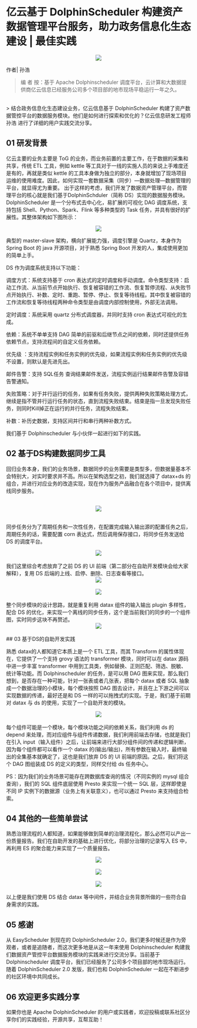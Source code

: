 # 亿云基于 DolphinScheduler 构建资产数据管理平台服务，助力政务信息化生态建设 | 最佳实践
<div align=center>
<img src="https://imgpp.com/images/2021/12/30/1639640547411.md.png"/>
</div>

作者| 孙浩
<br />

> 编 者 按：基于 Apache Dolphinscheduler 调度平台，云计算和大数据提供商亿云信息已经服务公司多个项目部的地市现场平稳运行一年之久。
<br />
> 结合政务信息化生态建设业务，亿云信息基于 DolphinScheduler 构建了资产数据管控平台的数据服务模块。他们是如何进行探索和优化的？亿云信息研发工程师 孙浩 进行了详细的用户实践交流分享。

## 01 研发背景

亿云主要的业务主要是 ToG 的业务，而业务前置的主要工作，在于数据的采集和共享，传统 ETL 工具，例如 kettle 等工具对于一线的实施人员的来说上手难度还是有的，再就是类似 kettle 的工具本身做为独立的部分，本身就增加了现场项目运维的使用难度。因此，如何实现一套数据采集（同步）—数据处理—数据管理的平台，就显得尤为重要。
出于这样的考虑，我们开发了数据资产管理平台，而管理平台的核心就是我们基于DolphinSchduler（简称 DS）实现的数据服务模块。
DolphinScheduler 是一个分布式去中心化，易扩展的可视化 DAG 调度系统，支持包括 Shell、Python、Spark、Flink 等多种类型的 Task 任务，并具有很好的扩展性。其整体架构如下图所示：

<div align=center>
<img src="https://imgpp.com/images/2021/12/28/1.md.png"/>
</div>

典型的 master-slave 架构，横向扩展能力强，调度引擎是 Quartz，本身作为 Spring Boot 的 java 开源项目，对于熟悉 Spring Boot 开发的人，集成使用更加的简单上手。

DS 作为调度系统支持以下功能：

调度方式：系统支持基于 cron 表达式的定时调度和手动调度。命令类型支持：启动工作流、从当前节点开始执行、恢复被容错的工作流、恢复暂停流程、从失败节点开始执行、补数、定时、重跑、暂停、停止、恢复等待线程。其中恢复被容错的工作流和恢复等待线程两种命令类型是由调度内部控制使用，外部无法调用。

定时调度：系统采用 quartz 分布式调度器，并同时支持 cron 表达式可视化的生成。

依赖：系统不单单支持 DAG 简单的前驱和后继节点之间的依赖，同时还提供任务依赖节点，支持流程间的自定义任务依赖。

优先级 ：支持流程实例和任务实例的优先级，如果流程实例和任务实例的优先级不设置，则默认是先进先出。

邮件告警：支持 SQL任务 查询结果邮件发送，流程实例运行结果邮件告警及容错告警通知。

失败策略：对于并行运行的任务，如果有任务失败，提供两种失败策略处理方式，继续是指不管并行运行任务的状态，直到流程失败结束。结束是指一旦发现失败任务，则同时Kill掉正在运行的并行任务，流程失败结束。

补数：补历史数据，支持区间并行和串行两种补数方式。

我们基于 Dolphinscheduler 与小伙伴一起进行如下的实践。

## 02 基于DS构建数据同步工具

回归业务本身，我们的业务场景，数据同步的业务需要是类型多，但数据量基本不会特别大，对实时要求并不高。所以在架构选型之初，我们就选择了 datax+ds 的组合，并进行对应业务的改造实现，现在作为服务产品融合在各个项目中，提供离线同步服务。

<br />

<div align=center>
<img src="https://imgpp.com/images/2021/12/30/1.md.png"/>
</div>

<br />

同步任务分为了周期任务和一次性任务，在配置完成输入输出源的配置任务之后，周期任务的话，需要配置 corn 表达式，然后调用保存接口，将同步任务发送给DS 的调度平台。
<br />
<div align=center>
<img src="https://imgpp.com/images/2021/12/30/2.md.png"/>
</div>
<br />
我们这里综合考虑放弃了之前 DS 的 UI 前端（第二部分在自助开发模块会给大家解释），复用 DS 后端的上线、启停、删除、日志查看等接口。
<br />
<div align=center>
<img src="https://imgpp.com/images/2021/12/30/4.md.png"/>
</div>
<br />
<div align=center>
<img src="https://imgpp.com/images/2021/12/30/5.md.png"/>
</div>
<br />
整个同步模块的设计思路，就是重复利用 datax 组件的输入输出 plugin 多样性，配合 DS 的优化，来实现一个离线的同步任务，这个是当前我们的同步的一个组件图，实时同步这块不再赘述。
<br />
<div align=center>
<img src="https://imgpp.com/images/2021/12/30/9.md.png"/>
</div>
<br />
## 03 基于DS的自助开发实践

熟悉 datax的人都知道它本质上是一个 ETL 工具，而其 Transform 的属性体现在，它提供了一个支持 grovy 语法的 transformer 模块，同时可以在 datax 源码中进一步丰富 transformer 中用到工具类，例如替换、正则匹配、筛选、脱敏、统计等功能。而 Dolphinscheduler 的任务，是可以用 DAG 图来实现，那么我们想到，是否存在一种可能，针对一张表或者几张表，把每个 datax 或者 SQL 抽象成一个数据治理的小模块，每个模块按照 DAG 图去设计，并且在上下游之间可以实现数据的传递，最好还是和 DS 一样的可以拖拽式的实现。于是，我们基于前期对 datax 与 ds 的使用，实现了一个自助开发的模块。
<br />
<div align=center>
<img src="https://imgpp.com/images/2021/12/30/6.md.png"/>
</div>
<br />
每个组件可能是一个模块，每个模块功能之间的依赖关系，我们利用 ds 的depend 来处理，而对应组件与组件传递数据，我们利用前端去存储，也就是我们在引入 input（输入组件）之后，让前端来进行大部分组件间的传递和逻辑判断，因为每个组件都可以看作一个 datax 的(输出/输出)，所有参数在输入时，最终输出的全集基本就确定了，这也是我们放弃 DS 的 UI 前端的原因。之后，我们将这个 DAG 图组装成 DS 的定义的类型，同样交付给 ds 任务中心。

PS：因为我们的业务场景可能存在跨数据库查询的情况（不同实例的 mysql 组合查询），我们的 SQL 组件底层使用 Presto 来实现一个统一 SQL 层，这样即使是不同 IP 实例下的数据源（业务上有关联意义），也可以通过 Presto 来支持组合检索。

## 04 其他的一些简单尝试
熟悉治理流程的人都知道，如果能够做到简单的治理流程化，那么必然可以产出一份质量报告。我们在自助开发的基础上进行优化，将部分治理的记录写入 ES 中，再利用 ES 的聚合能力来实现了一个质量报告。
<br />
<div align=center>
<img src="https://imgpp.com/images/2021/12/30/7.md.png"/>
</div>
<br />
<div align=center>
<img src="https://imgpp.com/images/2021/12/30/8.md.png"/>
</div>
<br />
<div align=center>
<img src="https://imgpp.com/images/2021/12/30/10.md.png"/>
</div>
<br />
以上便是我们使用 DS 结合 datax 等中间件，并结合业务背景所做的一些符合自身需求的实践。

## 05 感谢

从 EasyScheduler 到现在的 DolphinScheduler 2.0，我们更多时候还是作为旁观者，或者是追随者，而这次更多地是从这一年来使用 Dolphinscheduler 构建我们数据资产管控平台数据服务模块的实践来进行交流分享。当前基于Dolphinscheduler 调度平台，我们已经服务了公司多个项目部的地市现场运行。随着 DolphinScheduler 2.0 发版，我们也和 DolphinScheduler 一起在不断进步的社区环境中共同成长。

## 06 欢迎更多实践分享
如果你也是 Apache DolphinScheduler 的用户或实践者，欢迎投稿或联系社区分享你们的实践经验，开源共享，互帮互助！
